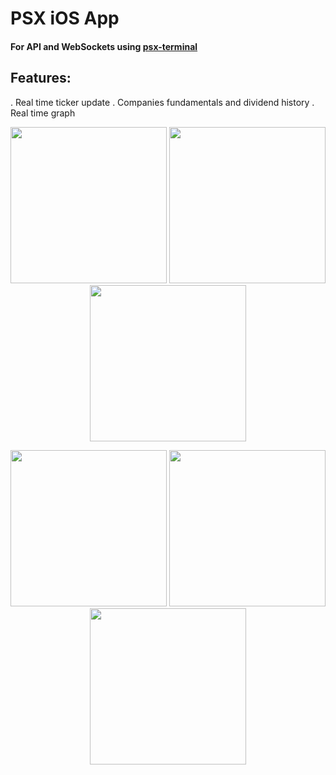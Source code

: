 # PSX iOS App

#### For API and WebSockets using [psx-terminal](https://github.com/mumtazkahn/psx-terminal)


## Features:
. Real time ticker update
. Companies fundamentals and dividend history
. Real time graph

<p align="center">
  <img src="https://github.com/user-attachments/assets/fd215893-b6d7-4796-ae79-498d675cf1a7" width="250" />
  <img src="https://github.com/user-attachments/assets/14a62dea-51d7-4a69-9444-0cccc1e6abf8" width="250" />
  <img src="https://github.com/user-attachments/assets/4d39f7b9-f55d-4dd1-a85e-a675284ec59a" width="250" />
</p>

<p align="center">
  <img src="https://github.com/user-attachments/assets/cf056102-378c-41e5-8f68-c3150218ac13" width="250" />
  <img src="https://github.com/user-attachments/assets/11cb5230-8e0f-4851-a8d1-0f6ac84318ec" width="250" />
  <img src="https://github.com/user-attachments/assets/16802857-521c-4620-b315-c1dd65b65da1" width="250" />
</p>



